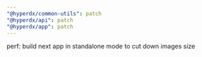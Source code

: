 ```yaml
---
"@hyperdx/common-utils": patch
"@hyperdx/api": patch
"@hyperdx/app": patch
---
```


perf: build next app in standalone mode to cut down images size
